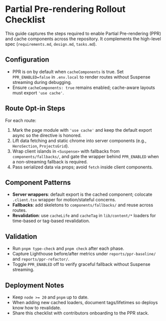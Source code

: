 # Partial Pre-rendering Rollout Checklist

This guide captures the steps required to enable Partial Pre-rendering (PPR) and cache components across the repository. It complements the high-level spec (`requirements.md`, `design.md`, `tasks.md`).

## Configuration

- PPR is on by default when `cacheComponents` is true. Set `PPR_ENABLED=false` in `.env.local` to render routes without Suspense streaming during debugging.
- Ensure `cacheComponents: true` remains enabled; cache-aware layouts must export `'use cache'`.

## Route Opt-in Steps

For each route:

1. Mark the page module with `'use cache'` and keep the default export async so the directive is honored.
2. Lift data fetching and static chrome into server components (e.g., `HeroSection`, `ProjectsGrid`).
3. Wrap client islands in `<Suspense>` with fallbacks from `components/fallbacks/`, and gate the wrapper behind `PPR_ENABLED` when a non-streaming fallback is required.
4. Pass serialized data via props; avoid `fetch` inside client components.

## Component Patterns

- **Server wrappers**: default export is the cached component; colocate `.client.tsx` wrapper for motion/stateful concerns.
- **Fallbacks**: add skeletons to `components/fallbacks/` and reuse across routes.
- **Revalidation**: use `cacheLife` and `cacheTag` in `lib/content/*` loaders for time-based or tag-based revalidation.

## Validation

- Run `pnpm type-check` and `pnpm check` after each phase.
- Capture Lighthouse before/after metrics under `reports/ppr-baseline/` and `reports/ppr-refactor/`.
- Toggle `PPR_ENABLED` off to verify graceful fallback without Suspense streaming.

## Deployment Notes

- Keep `node >= 20` and `pnpm` up to date.
- When adding new cached loaders, document tags/lifetimes so deploys know how to revalidate.
- Share this checklist with contributors onboarding to the PPR stack.

